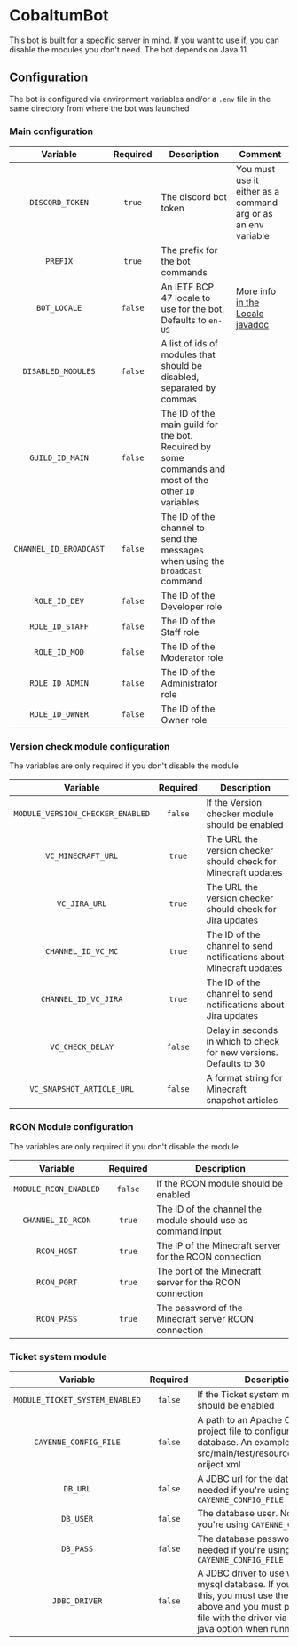 # CobaltumBot
This bot is built for a specific server in mind. If you want to use if, you can disable the modules you don't need.
The bot depends on Java 11.

## Configuration
The bot is configured via environment variables and/or a `.env` file in the same directory from where the bot was launched

### Main configuration
| Variable               | Required | Description                      | Comment     |
| :--------------------: | :------: | -------------------------------- | ----------- |
| `DISCORD_TOKEN`        | `true`   | The discord bot token            | You must use it either as a command arg or as an env variable |
| `PREFIX`               | `true`   | The prefix for the bot commands  |
| `BOT_LOCALE`           | `false`  | An IETF BCP 47 locale to use for the bot. Defaults to `en-US` | More info [in the Locale javadoc](https://docs.oracle.com/en/java/javase/11/docs/api/java.base/java/util/Locale.html#forLanguageTag(java.lang.String)) |
| `DISABLED_MODULES`     | `false`  | A list of ids of modules that should be disabled, separated by commas |
| `GUILD_ID_MAIN`        | `false`  | The ID of the main guild for the bot. Required by some commands and most of the other `ID` variables |
| `CHANNEL_ID_BROADCAST` | `false`  | The ID of the channel to send the messages when using the `broadcast` command |
| `ROLE_ID_DEV`          | `false`  | The ID of the Developer role     |
| `ROLE_ID_STAFF`        | `false`  | The ID of the Staff role         |
| `ROLE_ID_MOD`          | `false`  | The ID of the Moderator role     |
| `ROLE_ID_ADMIN`        | `false`  | The ID of the Administrator role |
| `ROLE_ID_OWNER`        | `false`  | The ID of the Owner role         |

### Version check module configuration
The variables are only required if you don't disable the module

| Variable                         | Required | Description                                                         |
| :------------------------------: | :------: | ------------------------------------------------------------------- |
| `MODULE_VERSION_CHECKER_ENABLED` | `false`  | If the Version checker module should be enabled                     |
| `VC_MINECRAFT_URL`               | `true`   | The URL the version checker should check for Minecraft updates      |
| `VC_JIRA_URL`                    | `true`   | The URL the version checker should check for Jira updates           |
| `CHANNEL_ID_VC_MC`               | `true`   | The ID of the channel to send notifications about Minecraft updates |
| `CHANNEL_ID_VC_JIRA`             | `true`   | The ID of the channel to send notifications about Jira updates      |
| `VC_CHECK_DELAY`                 | `false`  | Delay in seconds in which to check for new versions. Defaults to 30 |
| `VC_SNAPSHOT_ARTICLE_URL`        | `false`  | A format string for Minecraft snapshot articles                     |

### RCON Module configuration
The variables are only required if you don't disable the module

| Variable              | Required | Description                                                  |
| :-------------------: | :------: | ------------------------------------------------------------ |
| `MODULE_RCON_ENABLED` | `false`  | If the RCON module should be enabled                         |
| `CHANNEL_ID_RCON`     | `true`   | The ID of the channel the module should use as command input |
| `RCON_HOST`           | `true`   | The IP of the Minecraft server for the RCON connection       |
| `RCON_PORT`           | `true`   | The port of the Minecraft server for the RCON connection     |
| `RCON_PASS`           | `true`   | The password of the Minecraft server RCON connection         |

### Ticket system module
| Variable                       | Required | Description                                   |
| :----------------------------: | :------: | --------------------------------------------- |
| `MODULE_TICKET_SYSTEM_ENABLED` | `false`  | If the Ticket system module should be enabled |
| `CAYENNE_CONFIG_FILE`          | `false`  | A path to an Apache Cayenne project file to configure the tickets database. An example file is at src/main/test/resources/cayenne-oriject.xml |
| `DB_URL`                       | `false`  | A JDBC url for the database. Not needed if you're using `CAYENNE_CONFIG_FILE` |
| `DB_USER`                      | `false`  | The database user. Not needed if you're using `CAYENNE_CONFIG_FILE` |
| `DB_PASS`                      | `false`  | The database password. Not needed if you're using `CAYENNE_CONFIG_FILE` |
| `JDBC_DRIVER`                  | `false`  | A JDBC driver to use with a non mysql database. If you are using this, you must use the `DB` variables above and you must provide a jar file with the driver via `-classpath` java option when running the bot. |

